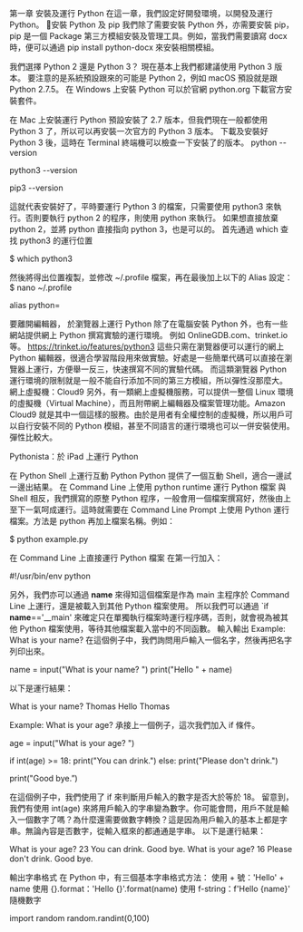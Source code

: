 第一章 安裝及運行 Python
在這一章，我們設定好開發環境，以開發及運行 Python。
安裝 Python 及 pip
我們除了需要安裝 Python 外，亦需要安裝 pip，pip 是一個 Package 第三方模組安裝及管理工具。例如，當我們需要讀寫 docx 時，便可以通過 pip install python-docx 來安裝相關模組。

我們選擇 Python 2 還是 Python 3？
現在基本上我們都建議使用 Python 3 版本。
要注意的是系統預設跟來的可能是 Python 2，例如 macOS 預設就是跟 Python 2.7.5。
在 Windows 上安裝 Python
可以於官網 python.org 下載官方安裝套件。



在 Mac 上安裝運行 Python
預設安裝了 2.7 版本，但我們現在一般都使用 Python 3 了，所以可以再安裝一次官方的 Python 3 版本。
下載及安裝好 Python 3 後，這時在 Terminal 終端機可以檢查一下安裝了的版本。
python --version

python3 --version

pip3 --version

這就代表安裝好了，平時要運行 Python 3 的檔案，只需要使用 python3 來執行。否則要執行 python 2 的程序，則使用 python 來執行。
如果想直接放棄 python 2，並將 python 直接指向 python 3，也是可以的。
首先通過 which 查找 python3 的運行位置

$ which python3

然後將得出位置複製，並修改 ~/.profile 檔案，再在最後加上以下的 Alias 設定：
$ nano ~/.profile


alias python=

要離開編輯器，
於瀏覽器上運行 Python
除了在電腦安裝 Python 外，也有一些網站提供網上 Python 撰寫實驗的運行環境。
例如 OnlineGDB.com、trinket.io 等。
https://trinket.io/features/python3
這些只需在瀏覽器便可以運行的網上 Python 編輯器，很適合學習階段用來做實驗。好處是一些簡單代碼可以直接在瀏覽器上運行，方便舉一反三，快速撰寫不同的實驗代碼。
而這類瀏覽器 Python 運行環境的限制就是一般不能自行添加不同的第三方模組，所以彈性沒那麼大。
網上虛擬機：Cloud9
另外，有一類網上虛擬機服務，可以提供一整個 Linux 環境的虛擬機（Virtual Machine），而且附帶網上編輯器及檔案管理功能。Amazon Cloud9 就是其中一個這樣的服務。由於是用者有全權控制的虛擬機，所以用戶可以自行安裝不同的 Python 模組，甚至不同語言的運行環境也可以一併安裝使用。彈性比較大。

Pythonista：於 iPad 上運行 Python



在 Python Shell 上運行互動 Python
Python 提供了一個互動 Shell，適合一邊試一邊出結果。
在 Command Line 上使用 python runtime 運行 Python 檔案
與 Shell 相反，我們撰寫的原整 Python 程序，一般會用一個檔案撰寫好，然後由上至下一氣呵成運行。這時就需要在 Command Line Prompt 上使用 Python 運行檔案。方法是 python 再加上檔案名稱。例如：

$ python example.py

在 Command Line 上直接運行 Python 檔案
在第一行加入：

#!/usr/bin/env python

另外，我們亦可以通過 __name__ 來得知這個檔案是作為 main 主程序於 Command Line 上運行，還是被載入到其他 Python 檔案使用。
所以我們可以通過 `if __name__=='__main' 來確定只在單獨執行檔案時運行程序碼，否則，就會視為被其他 Python 檔案使用，等待其他檔案載入當中的不同函數。
輸入輸出
Example: What is your name?
在這個例子中，我們詢問用戶輸入一個名字，然後再把名字列印出來。

name = input("What is your name? ")
print("Hello " + name)

以下是運行結果：

What is your name? Thomas
Hello Thomas

Example: What is your age?
承接上一個例子，這次我們加入 if 條件。

age = input("What is your age? ")

if int(age) >= 18:
    print("You can drink.")
else:
    print("Please don't drink.")

print("Good bye.”)

在這個例子中，我們使用了 if 來判斷用戶輸入的數字是否大於等於 18。
留意到，我們有使用 int(age) 來將用戶輸入的字串變為數字。你可能會問，用戶不就是輸入一個數字了嗎？為什麼還需要做數字轉換？這是因為用戶輸入的基本上都是字串。無論內容是否數字，從輸入框來的都通通是字串。
以下是運行結果：

What is your age? 23
You can drink.
Good bye.
What is your age? 16
Please don't drink.
Good bye.

輸出字串格式
在 Python 中，有三個基本字串格式方法：
使用 + 號：'Hello' + name
使用 {}.format：'Hello {}'.format(name)
使用 f-string：f'Hello {name}'
隨機數字

import random
random.randint(0,100)
